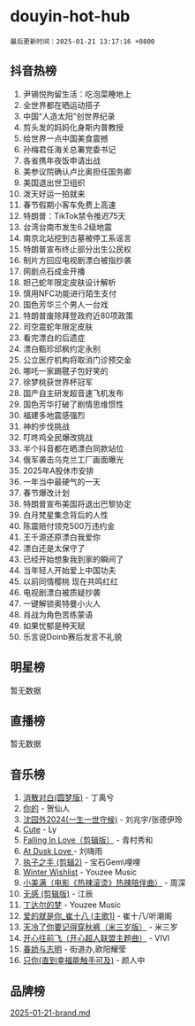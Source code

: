 # douyin-hot-hub

`最后更新时间：2025-01-21 13:17:16 +0800`

## 抖音热榜

1. 尹锡悦拘留生活：吃泡菜睡地上
1. 全世界都在晒运动搭子
1. 中国“人造太阳”创世界纪录
1. 剪头发的妈妈化身斯内普教授
1. 给世界一点中国美食震撼
1. 孙梅君任海关总署党委书记
1. 各省携年夜饭申请出战
1. 美参议院确认卢比奥担任国务卿
1. 美国退出世卫组织
1. 泼天好运一拍就来
1. 春节假期小客车免费上高速
1. 特朗普：TikTok禁令推迟75天
1. 台湾台南市发生6.2级地震
1. 南京北站挖到古墓被停工系谣言
1. 特朗普宣布终止部分出生公民权
1. 制片方回应电视剧漂白被指抄袭
1. 网剧点石成金开播
1. 妲己蛇年限定皮肤设计解析
1. 慎用NFC功能进行陌生支付
1. 国色芳华三个男人一台戏
1. 特朗普废除拜登政府近80项政策
1. 司空震蛇年限定皮肤
1. 看完漂白的后遗症
1. 漂白甄珍邱枫约定永别
1. 公立医疗机构将取消门诊预交金
1. 哪吒一家踢毽子包好笑的
1. 徐梦桃获世界杯冠军
1. 国产自主研发超音速飞机发布
1. 国色芳华打破了剧情思维惯性
1. 福建多地震感强烈
1. 神的步伐挑战
1. 叮咚鸡全民爆改挑战
1. 半个抖音都在晒漂白同款站位
1. 俄军袭击乌克兰工厂画面曝光
1. 2025年A股休市安排
1. 一年当中最硬气的一天
1. 春节爆改计划
1. 特朗普宣布美国将退出巴黎协定
1. 白月梵星集念背后的人性
1. 陈震赔付领克500万违约金
1. 王千源还原漂白我爱你
1. 漂白还是太保守了
1. 已经开始想象我到家的瞬间了
1. 当年轻人开始爱上中国功夫
1. 以前同情樱桃 现在共鸣红红
1. 电视剧漂白被质疑抄袭
1. 一键解锁奥特曼小火人
1. 肖战为角色苦练蒙语
1. 如果忧郁是种天赋
1. 乐言说Doinb赛后发言不礼貌

## 明星榜

暂无数据

## 直播榜

暂无数据

## 音乐榜

1. [消散对白(圆梦版)](https://sf5-hl-cdn-tos.douyinstatic.com/obj/tos-cn-ve-2774/og4jB5I5IizzoZVAAAzWgBMAsMDWoArfwBOiFs) - 丁禹兮
1. [你的](https://sf5-hl-cdn-tos.douyinstatic.com/obj/tos-cn-ve-2774/oYuIeKf42jB7sEV6B2upMdpYAgfrQWj0FeRegh) - 贺仙人
1. [沈园外2024(一生一世守候)](https://sf5-hl-cdn-tos.douyinstatic.com/obj/tos-cn-ve-2774/oAIYMHGCmKaYKFDd6FZBf9AfMfx1eErAAEJAFH) - 刘兆宇/张德伊玲
1. [Cute](https://sf5-hl-cdn-tos.douyinstatic.com/obj/tos-cn-ve-2774/o4IbIzHWKAAB4wsS5qMBRiiAlEBGTpQRNfFvuo) - Ly
1. [Falling In Love（剪辑版）](https://sf5-hl-cdn-tos.douyinstatic.com/obj/tos-cn-ve-2774/o8ajpA8zzgBPahbBIO8AcKGBLJezFCRd1wfP9f) - 青村秀和
1. [ At Dusk  Love ](https://sf5-hl-cdn-tos.douyinstatic.com/obj/tos-cn-ve-2774/o8CrpCf5CaYgI4ZrtQgMQAFEfuGqNnRSDQAPBc) - 刘嗨雨
1. [执子之手 (剪辑2)](https://sf5-hl-cdn-tos.douyinstatic.com/obj/tos-cn-ve-2774/oUoZLQjCc31XzqsBnBQUNgeKtYPBcgbFDwtfcu) - 宝石Gem\哩哩
1. [Winter Wishlist](https://sf5-hl-cdn-tos.douyinstatic.com/obj/tos-cn-ve-2774/oIIgUOeamCFCVAzxN6MFRLIBlLGpUqQxeeHrLE) - Youzee Music
1. [小美满（电影《热辣滚烫》热辣陪伴曲）](https://sf6-cdn-tos.douyinstatic.com/obj/tos-cn-ve-2774/o0GAn2lSgfZIDUgtevCGDQYnFg4CwnrBaxbTZL) - 周深
1. [无感 (剪辑版)](https://sf5-hl-cdn-tos.douyinstatic.com/obj/tos-cn-ve-2774/o0eIsUzJBDlQaQFC5OFlgbMEZC1TFYBftOBn6p) - 江辰
1. [丁达尔的梦](https://sf6-cdn-tos.douyinstatic.com/obj/tos-cn-ve-2774/oMU3WirUZBVQkAC9ccG5P2IQirziZM2RTInUY) - Youzee Music
1. [爱的就是你_崔十八 (主歌1)](https://sf5-hl-cdn-tos.douyinstatic.com/obj/tos-cn-ve-2774/oI5BO5DhFZ6UTcNCnZaOCBLtZ7WIMQGfgnXf5E) - 崔十八/听潮阁
1. [天冷了你要记得穿秋裤（米三岁版）](https://sf5-hl-cdn-tos.douyinstatic.com/obj/tos-cn-ve-2774/oQlIwVIDWiZ6BQilAorS7MA0AgCkQDvcZAdm1) - 米三岁
1. [开心往前飞（开心超人联盟主题曲）](https://sf3-cdn-tos.douyinstatic.com/obj/tos-cn-ve-2774/9d8fb7c82cf1421fb93a9fe925275e0a) - VIVI
1. [春娇与志明](https://sf5-hl-cdn-tos.douyinstatic.com/obj/tos-cn-ve-2774/e530d8fceb7044b39707d7f9ff54add1) - 街道办,欧阳耀莹
1. [只你(直到幸福能触手可及)](https://sf5-hl-cdn-tos.douyinstatic.com/obj/tos-cn-ve-2774/o0lBkRDzFTeaVSUz3ZZSCBVtZ5DIMQGfgmEAuE) - 颜人中

## 品牌榜

[2025-01-21-brand.md](2025-01-21-brand.md)
